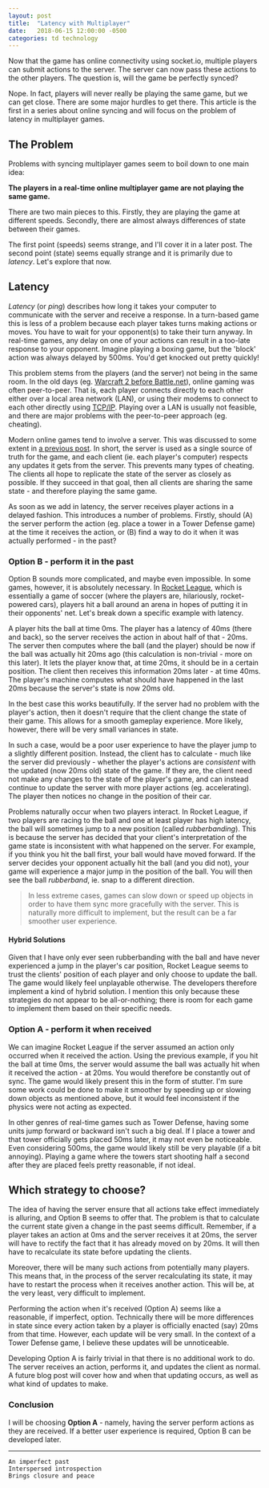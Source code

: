 ```yaml
---
layout: post
title:  "Latency with Multiplayer"
date:   2018-06-15 12:00:00 -0500
categories: td technology
---
```


Now that the game has online connectivity using socket.io, multiple players can submit actions to the server. The server can now pass these actions to the other players. The question is, will the game be perfectly synced?

Nope. In fact, players will never really be playing the same game, but we can get close. There are some major hurdles to get there. This article is the first in a series about online syncing and will focus on the problem of latency in multiplayer games.

## The Problem

Problems with syncing multiplayer games seem to boil down to one main idea:

**The players in a real-time online multiplayer game are not playing the same game.**

There are two main pieces to this. Firstly, they are playing the game at different speeds. Secondly, there are almost always differences of state between their games.

The first point (speeds) seems strange, and I'll cover it in a later post. The second point (state) seems equally strange and it is primarily due to *latency*. Let's explore that now.

## Latency

*Latency* (or *ping*) describes how long it takes your computer to communicate with the server and receive a response. In a turn-based game this is less of a problem because each player takes turns making actions or moves. You have to wait for your opponent(s) to take their turn anyway. In real-time games, any delay on one of your actions can result in a too-late response to your opponent. Imagine playing a boxing game, but the 'block' action was always delayed by 500ms. You'd get knocked out pretty quickly!

This problem stems from the players (and the server) not being in the same room. In the old days (eg. [Warcraft 2 before Battle.net][battle-net-history]), online gaming was often peer-to-peer. That is, each player connects directly to each other either over a local area network (LAN), or using their modems to connect to each other directly using [TCP/IP][tcp-vs-udp]. Playing over a LAN is usually not feasible, and there are major problems with the peer-to-peer approach (eg. cheating).

Modern online games tend to involve a server. This was discussed to some extent in [a previous post][client-server]. In short, the server is used as a single source of truth for the game, and each client (ie. each player's computer) respects any updates it gets from the server. This prevents many types of cheating. The clients all hope to replicate the state of the server as closely as possible. If they succeed in that goal, then all clients are sharing the same state - and therefore playing the same game.

As soon as we add in latency, the server receives player actions in a delayed fashion. This introduces a number of problems. Firstly, should (A) the server perform the action (eg. place a tower in a Tower Defense game) at the time it receives the action, or (B) find a way to do it when it was actually performed - in the past?

### Option B - perform it in the past

Option B sounds more complicated, and maybe even impossible. In some games, however, it is absolutely necessary. In [Rocket League][rocket-league], which is essentially a game of soccer (where the players are, hilariously, rocket-powered cars), players hit a ball around an arena in hopes of putting it in their opponents' net. Let's break down a specific example with latency.

A player hits the ball at time 0ms. The player has a latency of 40ms (there and back), so the server receives the action in about half of that - 20ms. The server then computes where the ball (and the player) should be now if the ball was actually hit 20ms ago (this calculation is non-trivial - more on this later). It lets the player know that, at time 20ms, it should be in a certain position. The client then receives this information 20ms later - at time 40ms. The player's machine computes what should have happened in the last 20ms because the server's state is now 20ms old.

In the best case this works beautifully. If the server had no problem with the player's action, then it doesn't require that the client change the state of their game. This allows for a smooth gameplay experience. More likely, however, there will be very small variances in state.

In such a case, would be a poor user experience to have the player jump to a slightly different position. Instead, the client has to calculate - much like the server did previously - whether the player's actions are *consistent* with the updated (now 20ms old) state of the game. If they are, the client need not make any changes to the state of the player's game, and can instead continue to update the server with more player actions (eg. accelerating). The player then notices no change in the position of their car.

Problems naturally occur when two players interact. In Rocket League, if two players are racing to the ball and one at least player has high latency, the ball will sometimes jump to a new position (called *rubberbanding*). This is because the server has decided that your client's interpretation of the game state is inconsistent with what happened on the server. For example, if you think you hit the ball first, your ball would have moved forward. If the server decides your opponent actually hit the ball (and you did not), your game will experience a major jump in the position of the ball. You will then see the ball *rubberband*, ie. snap to a different direction.

>In less extreme cases, games can slow down or speed up objects in order to have them sync more gracefully with the server. This is naturally more difficult to implement, but the result can be a far smoother user experience.

#### Hybrid Solutions

Given that I have only ever seen rubberbanding with the ball and have never experienced a jump in the player's car position, Rocket League seems to trust the clients' position of each player and only choose to update the ball. The game would likely feel unplayable otherwise. The developers therefore implement a kind of hybrid solution. I mention this only because these strategies do not appear to be all-or-nothing; there is room for each game to implement them based on their specific needs.


### Option A - perform it when received

We can imagine Rocket League if the server assumed an action only occurred when it received the action. Using the previous example, if you hit the ball at time 0ms, the server would assume the ball was actually hit when it received the action - at 20ms. You would therefore be constantly out of sync. The game would likely present this in the form of stutter. I'm sure some work could be done to make it smoother by speeding up or slowing down objects as mentioned above, but it would feel inconsistent if the physics were not acting as expected.

In other genres of real-time games such as Tower Defense, having some units jump forward or backward isn't such a big deal. If I place a tower and that tower officially gets placed 50ms later, it may not even be noticeable. Even considering 500ms, the game would likely still be very playable (if a bit annoying). Playing a game where the towers start shooting half a second after they are placed feels pretty reasonable, if not ideal.


## Which strategy to choose?

The idea of having the server ensure that all actions take effect immediately is alluring, and Option B seems to offer that. The problem is that to calculate the current state given a change in the past seems difficult. Remember, if a player takes an action at 0ms and the server receives it at 20ms, the server will have to rectify the fact that it has already moved on by 20ms. It will then have to recalculate its state before updating the clients.

Moreover, there will be many such actions from potentially many players. This means that, in the process of the server recalculating its state, it may have to restart the process when it receives another action. This will be, at the very least, very difficult to implement.

Performing the action when it's received (Option A) seems like a reasonable, if imperfect, option. Technically there will be more differences in state since every action taken by a player is officially enacted (say) 20ms from that time. However, each update will be very small. In the context of a Tower Defense game, I believe these updates will be unnoticeable.

Developing Option A is fairly trivial in that there is no additional work to do. The server receives an action, performs it, and updates the client as normal. A future blog post will cover how and when that updating occurs, as well as what kind of updates to make.

### Conclusion

I will be choosing **Option A** - namely, having the server perform actions as they are received. If a better user experience is required, Option B can be developed later.




---


```
An imperfect past
Interspersed introspection
Brings closure and peace
```








[battle-net-history]: https://www.pcgamer.com/the-story-of-battlenet/
[tcp-vs-udp]: https://gafferongames.com/post/udp_vs_tcp/
[client-server]: /tower-defense/td/technology/2018/01/26/server-side-language.html#single-source-of-truth
[rocket-league]: https://www.rocketleague.com/
